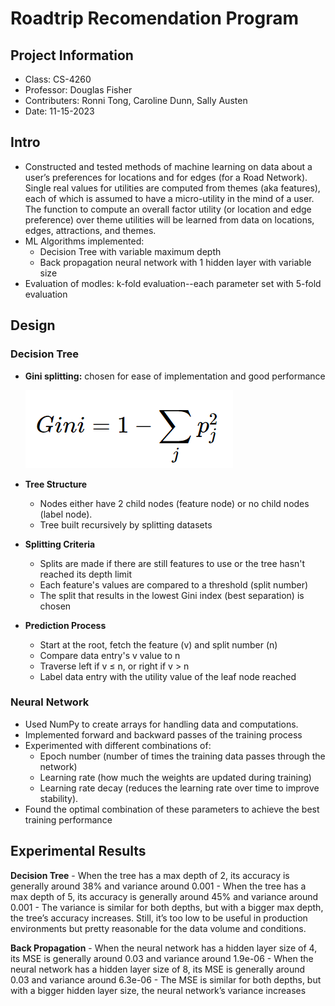 # Roadtrip Recomendation Program

## Project Information
- Class: CS-4260
- Professor: Douglas Fisher
- Contributers: Ronni Tong, Caroline Dunn, Sally Austen
- Date: 11-15-2023

## Intro

- Constructed and tested methods of machine learning on data about a user’s preferences for locations and for edges (for a Road Network). Single real values for utilities are computed from themes (aka features), each of which is assumed to have a micro-utility in the mind of a user. The function to compute an overall factor utility (or location and edge preference) over theme utilities will be learned from data on locations, edges, attractions, and themes.
- ML Algorithms implemented:
    - Decision Tree with variable maximum depth
    - Back propagation neural network with 1 hidden layer with variable size
- Evaluation of modles: k-fold evaluation--each parameter set with 5-fold evaluation

## Design

### Decision Tree
- **Gini splitting:** chosen for ease of implementation and good performance
  
    ![Alt text](context/Gini.png?raw=true "Equation of Gini Index")
- **Tree Structure**
    - Nodes either have 2 child nodes (feature node) or no child nodes (label node).
    - Tree built recursively by splitting datasets
- **Splitting Criteria**
    - Splits are made if there are still features to use or the tree hasn't reached its depth limit
    - Each feature's values are compared to a threshold (split number)
    - The split that results in the lowest Gini index (best separation) is chosen
- **Prediction Process**
    - Start at the root, fetch the feature (v) and split number (n)
    - Compare data entry's v value to n
    - Traverse left if v ≤ n, or right if v > n
    - Label data entry with the utility value of the leaf node reached

### Neural Network
- Used NumPy to create arrays for handling data and computations.
- Implemented forward and backward passes of the training process
- Experimented with different combinations of:
    - Epoch number (number of times the training data passes through the network)
    - Learning rate (how much the weights are updated during training)
    - Learning rate decay (reduces the learning rate over time to improve stability).
- Found the optimal combination of these parameters to achieve the best training performance


## Experimental Results
**Decision Tree**
    - When the tree has a max depth of 2, its accuracy is generally around 38% and variance around 0.001
    - When the tree has a max depth of 5, its accuracy is generally around 45% and variance around 0.001
    - The variance is similar for both depths, but with a bigger max depth, the tree’s accuracy increases. Still, it’s too low to be useful in production environments but pretty reasonable for the data volume and conditions.

**Back Propagation**
    - When the neural network has a hidden layer size of 4, its MSE is generally around 0.03 and variance around 1.9e-06
    - When the neural network has a hidden layer size of 8, its MSE is generally around 0.03 and variance around 6.3e-06
    - The MSE is similar for both depths, but with a bigger hidden layer size, the neural network’s variance increases

